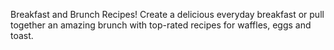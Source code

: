 Breakfast and Brunch Recipes!
Create a delicious everyday breakfast or pull together an amazing brunch with top-rated recipes for waffles, eggs and toast.
